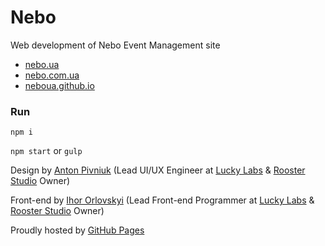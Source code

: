 # Nebo

Web development of Nebo Event Management site

- [nebo.ua](http://nebo.ua)
- [nebo.com.ua](http://nebo.com.ua)
- [neboua.github.io](http://neboua.github.io)

### Run

`npm i`

`npm start` or `gulp`

Design by [Anton Pivniuk](https://www.behance.net/antonpivniuk) (Lead UI/UX Engineer at [Lucky Labs](http://lucky-labs.com) & [Rooster Studio](http://rooooster.com) Owner)

Front-end by [Ihor Orlovskyi](http://ihororlovskyi.com) (Lead Front-end Programmer at [Lucky Labs](http://lucky-labs.com) & [Rooster Studio](http://rooooster.com) Owner)

Proudly hosted by [GitHub Pages](https://pages.github.com)
